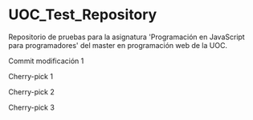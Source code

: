 # UOC_Test_Repository
Repositorio de pruebas para la asignatura 'Programación en JavaScript para programadores' del master en programación web de la UOC. 

Commit modificación 1

Cherry-pick 1

Cherry-pick 2

Cherry-pick 3